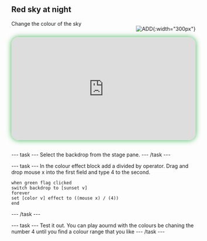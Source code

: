 ## Red sky at night

<div style="display: flex; flex-wrap: wrap">
<div style="flex-basis: 200px; flex-grow: 1; margin-right: 15px;">
Change the colour of the sky
</div>
<div>

![ADD](images/ADD.png){:width="300px"}

</div>
</div>

<html>
<div style="position: relative; width: 100%; aspect-ratio: 16 / 9; border-radius: 20px; box-shadow: 0 0 15px #3fb654; overflow: hidden;">
<iframe style="position: absolute; top: 0; left: 0; right: 0; width: 100%; height: 100%; border: none;" src="https://www.youtube.com/embed/HSZQlOlowyg?rel=0&cc_load_policy=1" allowfullscreen allow="accelerometer; autoplay; clipboard-write; encrypted-media; gyroscope; picture-in-picture; web-share">
</iframe>
</div><br>
</html>



--- task ---
Select the backdrop from the stage pane. 
--- /task ---



--- task ---
In the colour effect block add a divided by operator. Drag and drop mouse x into the first field and type 4 to the second. 
```blocks3
when green flag clicked
switch backdrop to [sunset v]
forever
set [color v] effect to ((mouse x) / (4))
end
```
--- /task ---


--- task ---
Test it out. You can play aournd with the colours be chaning the number 4 until you find a colour range that you like
--- /task ---
